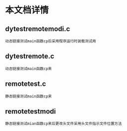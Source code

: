 # 本文档详情
## dytestremotemodi.c
	动态链接测试main函数cp后采用程序运行时装载测试用
## dytestremote.c
	动态链接测试main函数cp来
## remotetest.c
	静态链接测试main函数cp来
## remotetestmodi
	静态链接测试mian函数cp来后更改头文件采用头文件指示文件位置方法
